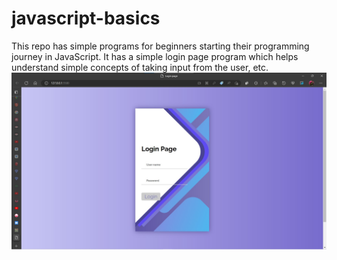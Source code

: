 <!-- @format -->

# javascript-basics

This repo has simple programs for beginners starting their programming journey in JavaScript. It has a simple login page program which helps understand simple concepts of taking input from the user, etc.
![demo page](demo1.jpg)
